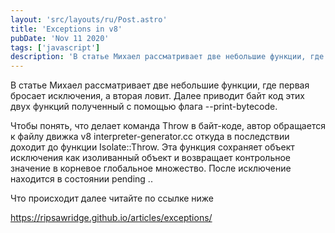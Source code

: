 ```yaml
---
layout: 'src/layouts/ru/Post.astro'
title: 'Exceptions in v8'
pubDate: 'Nov 11 2020'
tags: ['javascript']
description: 'В статье Михаел рассматривает две небольшие функции, где первая бросает исключения, а вторая ловит. Далее приводит байт код этих двух функций полученный с помощью флага --print-bytecode...'
---
```


В статье Михаел рассматривает две небольшие функции, где первая бросает исключения, а вторая ловит. Далее приводит байт код этих двух функций полученный с помощью флага --print-bytecode.

Чтобы понять, что делает команда Throw в байт-коде, автор обращается к файлу движка v8 interpreter-generator.cc откуда в последствии доходит до функции Isolate::Throw. Эта функция сохраняет объект исключения как изоливанный объект
и возвращает контрольное значение в корневое глобальное множество. После исключение находится в состоянии pending ..

Что происходит далее читайте по ссылке ниже

https://ripsawridge.github.io/articles/exceptions/
